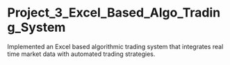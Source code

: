 # Project_3_Excel_Based_Algo_Trading_System
Implemented an Excel based algorithmic trading system that integrates real time market data with automated trading strategies. 
